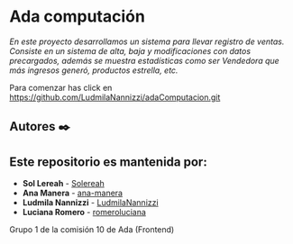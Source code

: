 # Ada computación

_En este proyecto desarrollamos un sistema para llevar registro de ventas. Consiste en un sistema de alta, baja y modificaciones con datos precargados, además se muestra estadísticas como ser Vendedora que más ingresos generó, productos estrella, etc._

Para comenzar has click en https://github.com/LudmilaNannizzi/adaComputacion.git
## Autores ✒️


## Este repositorio es mantenida por: 
* **Sol Lereah** - [Solereah]( https://github.com/Solereah)
* **Ana Manera** - [ana-manera](https://github.com/ana-manera)
* **Ludmila Nannizzi** - [LudmilaNannizzi]( https://github.com/LudmilaNannizzi)
* **Luciana Romero** - [romeroluciana]( https://github.com/romeroluciana)

Grupo 1 de la comisión 10 de Ada (Frontend)

